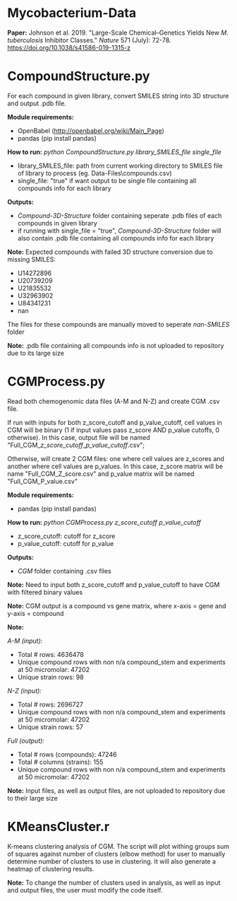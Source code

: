 # Mycobacterium-Data

**Paper:** Johnson et al. 2019. "Large-Scale Chemical–Genetics Yields New *M. tuberculosis* Inhibitor Classes." *Nature* 571 (July): 72-78.
https://doi.org/10.1038/s41586-019-1315-z

# CompoundStructure.py

For each compound in given library, convert SMILES string into 3D structure and output .pdb file.

**Module requirements:**

- OpenBabel (http://openbabel.org/wiki/Main_Page)
- pandas (pip install pandas)

**How to run:** *python CompoundStructure.py library_SMILES_file single_file*
- library_SMILES_file: path from current working directory to SMILES file of library to process (eg. Data-Files\compounds.csv)
- single_file: "true" if want output to be single file containing all compounds info for each library

**Outputs:**
- *Compound-3D-Structure* folder containing seperate .pdb files of each compounds in given library
- if running with single_file = "true", *Compound-3D-Structure* folder will also contain .pdb file containing all compounds info for each library

**Note:**
Expected compounds with failed 3D structure conversion due to missing SMILES:
- U14272896
- U20739209
- U21835532
- U32963902
- U84341231
- nan

The files for these compounds are manually moved to seperate *nan-SMILES* folder

**Note:**
.pdb file containing all compounds info is not uploaded to repository due to its large size

# CGMProcess.py

Read both chemogenomic data files (A-M and N-Z) and create CGM .csv file.

If run with inputs for both z_score_cutoff and p_value_cutoff, cell values in CGM will be binary (1 if input values pass z_score AND p_value cutoffs, 0 otherwise). In this case, output file will be named "Full_CGM_*z_score_cutoff*_*p_value_cutoff*.csv";

Otherwise, will create 2 CGM files: one where cell values are z_scores and another where cell values are p_values. In this case, z_score matrix will be name "Full_CGM_Z_score.csv" and p_value matrix will be named "Full_CGM_P_value.csv"

**Module requirements:**

- pandas (pip install pandas)

**How to run:** *python CGMProcess.py z_score_cutoff p_value_cutoff*
- z_score_cutoff: cutoff for z_score
- p_value_cutoff: cutoff for p_value 

**Outputs:**
- *CGM* folder containing .csv files

**Note:**
Need to input both z_score_cutoff and p_value_cutoff to have CGM with filtered binary values

**Note:**
CGM output is a compound vs gene matrix, where x-axis = gene and y-axis = compound

**Note:**

*A-M (input):*

- Total # rows: 4636478
- Unique compound rows with non n/a compound_stem and experiments at 50 micromolar: 47202
- Unique strain rows: 98

*N-Z (input):*

- Total # rows: 2696727
- Unique compound rows with non n/a compound_stem and experiments at 50 micromolar: 47202
- Unique strain rows: 57

*Full (output):*

- Total # rows (compounds): 47246
- Total # columns (strains): 155
- Unique compound rows with non n/a compound_stem and experiments at 50 micromolar: 47202

**Note:**
Input files, as well as output files, are not uploaded to repository due to their large size

# KMeansCluster.r

K-means clustering analysis of CGM. The script will plot withing groups sum of squares against number of clusters (elbow method) for user to manually determine number of clusters to use in clustering. It will also generate a heatmap of clustering results.

**Note:**
To change the number of clusters used in analysis, as well as input and output files, the user must modify the code itself.
